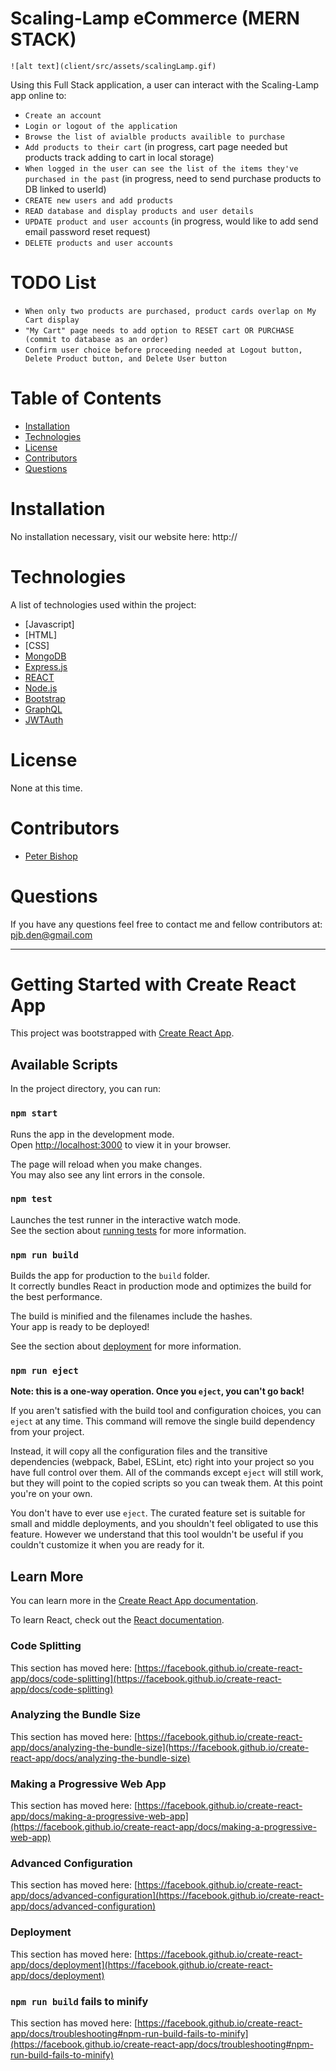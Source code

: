 # Scaling-Lamp eCommerce (MERN STACK)

    ![alt text](client/src/assets/scalingLamp.gif)

Using this Full Stack application, a user can interact with the Scaling-Lamp app online to:

- `Create an account`
- `Login or logout of the application`
- `Browse the list of avialble products availible to purchase`
- `Add products to their cart` (in progress, cart page needed but products track adding to cart in local storage)
- `When logged in the user can see the list of the items they've purchased in the past` (in progress, need to send purchase products to DB linked to userId)
- `CREATE new users and add products`
- `READ database and display products and user details`
- `UPDATE product and user accounts` (in progress, would like to add send email password reset request)
- `DELETE products and user accounts`

# TODO List

- `When only two products are purchased, product cards overlap on My Cart display`
- `"My Cart" page needs to add option to RESET cart OR PURCHASE (commit to database as an order)`
- `Confirm user choice before proceeding needed at Logout button, Delete Product button, and Delete User button`

# Table of Contents

- [Installation](#installation)
- [Technologies](#technologies)
- [License](#license)
- [Contributors](#contributors)
- [Questions](#questions)

# Installation

No installation necessary, visit our website here: http://

# Technologies

A list of technologies used within the project:

- [Javascript]
- [HTML]
- [CSS]
- [MongoDB](https://www.mongodb.com/)
- [Express.js](https://expressjs.com/)
- [REACT](https://reactjs.org/)
- [Node.js](https://nodejs.org/en/)
- [Bootstrap](https://getbootstrap.com/)
- [GraphQL](https://graphql.org/)
- [JWTAuth](https://jwt.io)

# License

None at this time.

# Contributors

- [Peter Bishop](https://github.com/pierre81385)

# Questions

If you have any questions feel free to contact me and fellow contributors at:
pjb.den@gmail.com

---

# Getting Started with Create React App

This project was bootstrapped with [Create React App](https://github.com/facebook/create-react-app).

## Available Scripts

In the project directory, you can run:

### `npm start`

Runs the app in the development mode.\
Open [http://localhost:3000](http://localhost:3000) to view it in your browser.

The page will reload when you make changes.\
You may also see any lint errors in the console.

### `npm test`

Launches the test runner in the interactive watch mode.\
See the section about [running tests](https://facebook.github.io/create-react-app/docs/running-tests) for more information.

### `npm run build`

Builds the app for production to the `build` folder.\
It correctly bundles React in production mode and optimizes the build for the best performance.

The build is minified and the filenames include the hashes.\
Your app is ready to be deployed!

See the section about [deployment](https://facebook.github.io/create-react-app/docs/deployment) for more information.

### `npm run eject`

**Note: this is a one-way operation. Once you `eject`, you can't go back!**

If you aren't satisfied with the build tool and configuration choices, you can `eject` at any time. This command will remove the single build dependency from your project.

Instead, it will copy all the configuration files and the transitive dependencies (webpack, Babel, ESLint, etc) right into your project so you have full control over them. All of the commands except `eject` will still work, but they will point to the copied scripts so you can tweak them. At this point you're on your own.

You don't have to ever use `eject`. The curated feature set is suitable for small and middle deployments, and you shouldn't feel obligated to use this feature. However we understand that this tool wouldn't be useful if you couldn't customize it when you are ready for it.

## Learn More

You can learn more in the [Create React App documentation](https://facebook.github.io/create-react-app/docs/getting-started).

To learn React, check out the [React documentation](https://reactjs.org/).

### Code Splitting

This section has moved here: [https://facebook.github.io/create-react-app/docs/code-splitting](https://facebook.github.io/create-react-app/docs/code-splitting)

### Analyzing the Bundle Size

This section has moved here: [https://facebook.github.io/create-react-app/docs/analyzing-the-bundle-size](https://facebook.github.io/create-react-app/docs/analyzing-the-bundle-size)

### Making a Progressive Web App

This section has moved here: [https://facebook.github.io/create-react-app/docs/making-a-progressive-web-app](https://facebook.github.io/create-react-app/docs/making-a-progressive-web-app)

### Advanced Configuration

This section has moved here: [https://facebook.github.io/create-react-app/docs/advanced-configuration](https://facebook.github.io/create-react-app/docs/advanced-configuration)

### Deployment

This section has moved here: [https://facebook.github.io/create-react-app/docs/deployment](https://facebook.github.io/create-react-app/docs/deployment)

### `npm run build` fails to minify

This section has moved here: [https://facebook.github.io/create-react-app/docs/troubleshooting#npm-run-build-fails-to-minify](https://facebook.github.io/create-react-app/docs/troubleshooting#npm-run-build-fails-to-minify)

```

```

